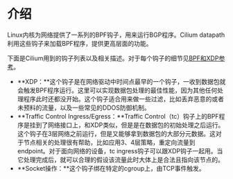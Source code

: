 # 介绍

Linux内核为网络提供了一系列的BPF钩子，用来运行BGP程序。Cilium datapath利用这些钩子来加载BPF程序，提供更高层面的功能。

下面是Cilium用到的钩子列表以及相关描述。对于每个钩子的细节见[BPF和XDP参考](../../参考手册/BPF和XDP/BPF和XPD.md)。

- **XDP：**这个钩子是在网络驱动中时间点最早的一个钩子，一收到数据包就会触发BPF程序运行。这里可以实现数据包处理的最佳性能，因为其他任何处理程序此时还都没开始。这个钩子适合用来做一些过滤，比如丢弃恶意的或者未预料的流量，以及一些常见的DDOS防御机制。
- **Traffic Control Ingress/Egress：**Traffic Control（tc）钩子上的BPF程序是挂到了网络接口上，和XDP类似，但是是在数据包的初始处理之后运行。这个钩子在3层网络之前运行，但是又能够拿到数据包的大部分元数据。这对于节点相关的处理很有帮助，比如应用3、4层策略，重定向流量到endpoint。对于面向网络的设备，tc ingress钩子可以跟XDP钩子一起用。当它处理完成后，就可以合理的假设该流量此时大体上是合法且指向该节点的。
- **Socket操作：**这个钩子绑在特定的cgroup上，由TCP事件触发。